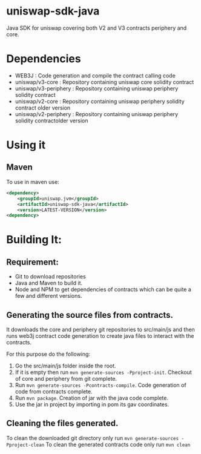# uniswap-sdk-java
Java SDK for uniswap covering both V2 and V3 contracts periphery and core.

# Dependencies

- WEB3J : Code generation and compile the contract calling code
- uniswap/v3-core : Repository containing uniswap core solidity contract
- uniswap/v3-periphery : Repository containing uniswap periphery solidity contract
- uniswap/v2-core : Repository containing uniswap periphery solidity contract older version
- uniswap/v2-periphery : Repository containing uniswap periphery solidity contractolder version

# Using it

## Maven

To use in maven use:
```xml
<dependency>
	<groupId>uniswap.jvm</groupId>
	<artifactId>uniswap-sdk-java</artifactId>
	<version>LATEST-VERSION</version>
<dependency>
```
# Building It:

## Requirement:

- Git to download repositories
- Java and Maven to build it.
- Node and NPM to get dependencies of contracts which can be quite a few and different versions.

## Generating the source files from contracts.
It downloads the core and periphery git repositories to src/main/js and then runs web3j contract code generation to create java files to interact with the contracts.

For this purpose do the following:

1. Go the src/main/js folder inside the root.
2. If it is empty then run `mvn generate-sources -Pproject-init`. Checkout of core and periphery from git complete.
3. Run `mvn generate-sources -Pcontracts-compile`. Code generation of code from contracts complete.
4. Run `mvn package`. Creation of jar with the java code complete.
5. Use the jar in project by importing in pom its gav coordinates.

## Cleaning the files generated.

To clean the downloaded git directory only run `mvn generate-sources -Pproject-clean`
To clean the generated contracts code only run `mvn clean`
